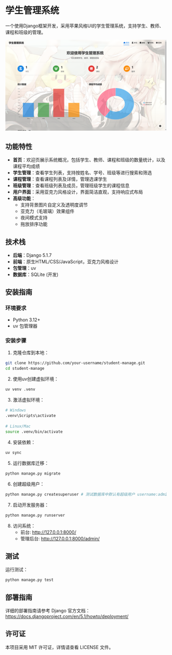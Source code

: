 # 学生管理系统

一个使用Django框架开发，采用苹果风格UI的学生管理系统，支持学生、教师、课程和班级的管理。

![项目介绍](./introduce.png)

## 功能特性

- **首页**：欢迎页展示系统概况，包括学生、教师、课程和班级的数量统计，以及课程平均成绩
- **学生管理**：查看学生列表，支持按姓名、学号、班级等进行搜索和筛选
- **课程管理**：查看课程列表及详情，管理选课学生
- **班级管理**：查看班级列表及成员，管理班级学生的课程信息
- **用户界面**：采用亚克力风格设计，界面简洁直观，支持响应式布局
- **高级功能**：
  - 支持背景图片自定义及透明度调节
  - 亚克力（毛玻璃）效果组件
  - 夜间模式支持
  - 拖放排序功能

## 技术栈

- **后端**：Django 5.1.7
- **前端**：原生HTML/CSS/JavaScript，亚克力风格设计
- **包管理**：uv
- **数据库**：SQLite (开发)

## 安装指南

### 环境要求

- Python 3.12+
- uv 包管理器

### 安装步骤

1. 克隆仓库到本地：

```bash
git clone https://github.com/your-username/student-manage.git
cd student-manage
```

2. 使用uv创建虚拟环境：

```bash
uv venv .venv
```

3. 激活虚拟环境：

```bash
# Windows
.venv\Scripts\activate

# Linux/Mac
source .venv/bin/activate
```

4. 安装依赖：

```bash
uv sync
```

5. 运行数据库迁移：

```bash
python manage.py migrate
```

6. 创建超级用户：

```bash
python manage.py createsuperuser # 测试数据库中默认有超级用户 username:admin. password:123456
```

7. 启动开发服务器：

```bash
python manage.py runserver
```

8. 访问系统：
   - 前台: http://127.0.0.1:8000/
   - 管理后台: http://127.0.0.1:8000/admin/

## 测试

运行测试：

```bash
python manage.py test
```

## 部署指南

详细的部署指南请参考 Django 官方文档：https://docs.djangoproject.com/en/5.1/howto/deployment/

## 许可证

本项目采用 MIT 许可证，详情请查看 LICENSE 文件。
